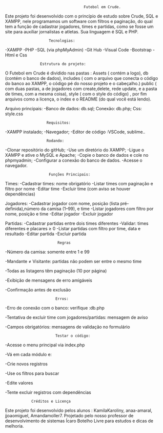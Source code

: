                                         Futebol em Crude.

Este projeto foi desenvolvido com o princípio de estudo sobre Crude, SQL e XAMPP, nele programamos um  software com filtros e paginação, do qual tem a função de cadastrar  jogadores, times e partidas, como se fosse um site para auxiliar jornalistas e atletas. Sua linguagem é SQL e PHP.


                        Tecnologias:
-XAMPP
-PHP
-SQL (via phpMyAdmin)
-Git Hub
-Visual Code
-Bootstrap
-Html e Css

                    Estrutura do projeto:

 O Futebol em Crude é dividido nas pastas : Assets ( contém a logo), db (contém o banco de dados), includes ( com  o arquivo que conecta o código do banco ao XAMPP, o código pé do nosso projeto e o cabeçalho.) public ( com duas pastas, a de jogadores com create,delete, rede update, e a pasta de times, com a mesma coisa), style ( com o style do código) , por fim arquivos como a licença, o index e o README (do qual você está lendo).

Arquivo principais:
-Banco de dados: db.sql;
Conexão: db.php;
Css: style.css


                       Requisitos:
-XAMPP instalado;
-Navegador;
-Editor de código :VSCode, sublime..


                       Rodando:
-Clonar repositório do gitHub;
-Use um diretório do XAMPP;
-Ligue o  XAMPP  e ative o MySQL e Apache;
-Copie o banco de dados e cole no phpmyadmin;
-Configurar a conexão do banco de dados.
-Acesse o navegador.




                        Funções Principais:

Times:
-Cadastrar times: nome obrigatório
-Listar times com paginação e filtro por nome
-Editar time
-Excluir time (com aviso se houver dependências)



Jogadores:
-Cadastrar jogador com nome, posição (lista pré-definida),número da camisa (1–99), e time
-Listar jogadores com filtro por nome, posição e time
-Editar jogador
-Excluir jogador



Partidas:
-Cadastrar partidas entre dois times diferentes
-Validar: times diferentes e placares ≥ 0
-Listar partidas com filtro por time, data e resultado
-Editar partida
-Excluir partida



                            Regras

-Número da camisa: somente entre 1 e 99


-Mandante ≠ Visitante: partidas não podem ser entre o mesmo time


-Todas as listagens têm paginação (10 por página)


-Exibição de mensagens de erro amigáveis


-Confirmação antes de exclusão


                           Erros:

-Erro de conexão com o banco: verifique :db.php


-Tentativa de excluir time com jogadores/partidas: mensagem de aviso


-Campos obrigatórios: mensagens de validação no formulário



                           Testar o código:


-Acesse o menu principal via index.php


-Vá em cada módulo e:


-Crie novos registros


-Use os filtros para buscar


-Edite valores


-Tente excluir registros com dependências




                Créditos e Licença

Este projeto foi desenvolvido pelos alunos : KamilaKaroliny, anaa-amaral, jjoaomiguel, Amandamoller7.
Projetado pelo nosso professor de desenvolvimento de sistemas Ícaro Botelho
Livre para estudos e dicas de melhoria.

